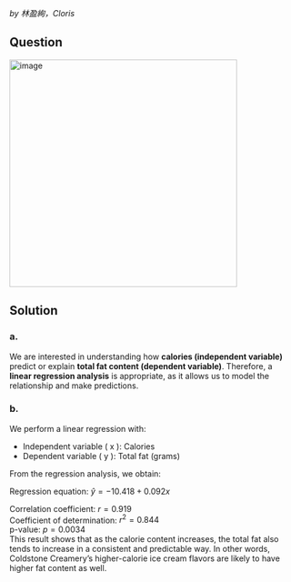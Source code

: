 *by 林盈絢，Cloris*

## Question
<img width="400" alt="image" src="https://github.com/user-attachments/assets/c9985885-a61a-42bf-b0df-74929b91dee3" />

## Solution

### a.

We are interested in understanding how **calories (independent variable)** predict or explain **total fat content (dependent variable)**. Therefore, a **linear regression analysis** is appropriate, as it allows us to model the relationship and make predictions.

### b.
We perform a linear regression with:

- Independent variable \( x \): Calories  
- Dependent variable \( y \): Total fat (grams)

From the regression analysis, we obtain:

Regression equation:
  $\hat{y} = -10.418 + 0.092x$

  Correlation coefficient: $r = 0.919$<br>
  Coefficient of determination: $r^2 = 0.844$<br>
  p-value: $p = 0.0034$<br>
This result shows that as the calorie content increases, the total fat also tends to increase in a consistent and predictable way. In other words, Coldstone Creamery’s higher-calorie ice cream flavors are likely to have higher fat content as well.
